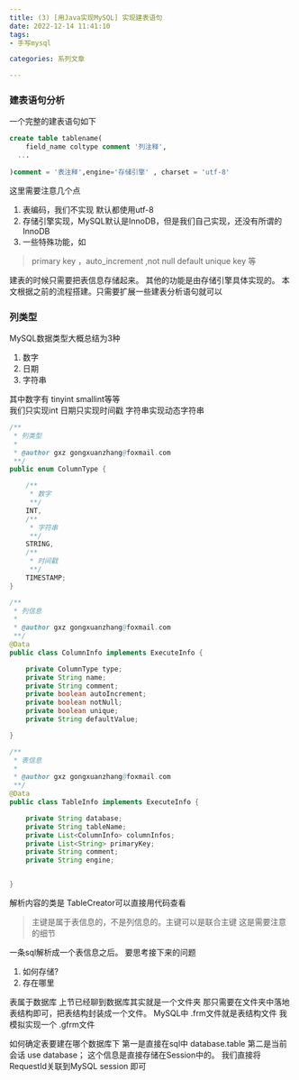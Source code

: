 ```yaml
---
title: (3) [用Java实现MySQL] 实现建表语句
date: 2022-12-14 11:41:10
tags:
- 手写mysql

categories: 系列文章

---
```


### 建表语句分析
一个完整的建表语句如下
```sql
create table tablename(
	field_name coltype comment '列注释',
  ...
  
)comment = '表注释',engine='存储引擎' , charset = 'utf-8'
```
这里需要注意几个点  

1. 表编码，我们不实现 默认都使用utf-8
2. 存储引擎实现，MySQL默认是InnoDB，但是我们自己实现，还没有所谓的InnoDB 
3. 一些特殊功能，如 
> primary key ，auto_increment ,not null default unique key 等

建表的时候只需要把表信息存储起来。 其他的功能是由存储引擎具体实现的。
本文根据之前的流程搭建。只需要扩展一些建表分析语句就可以

### 列类型
MySQL数据类型大概总结为3种

1. 数字
2. 日期
3. 字符串

其中数字有 tinyint smallint等等  
我们只实现int
日期只实现时间戳 
字符串实现动态字符串
```java
/**
 * 列类型
 *
 * @author gxz gongxuanzhang@foxmail.com
 **/
public enum ColumnType {

    /**
     * 数字
     **/
    INT,
    /**
     * 字符串
     **/
    STRING,
    /**
     * 时间戳
     **/
    TIMESTAMP;
}
```
```java
/**
 * 列信息
 *
 * @author gxz gongxuanzhang@foxmail.com
 **/
@Data
public class ColumnInfo implements ExecuteInfo {

    private ColumnType type;
    private String name;
    private String comment;
    private boolean autoIncrement;
    private boolean notNull;
    private boolean unique;
    private String defaultValue;

}
```
```java
/**
 * 表信息
 *
 * @author gxz gongxuanzhang@foxmail.com
 **/
@Data
public class TableInfo implements ExecuteInfo {

    private String database;
    private String tableName;
    private List<ColumnInfo> columnInfos;
    private List<String> primaryKey;
    private String comment;
    private String engine;


}
```
解析内容的类是 TableCreator 可以直接用代码查看

> 主键是属于表信息的，不是列信息的。主键可以是联合主键 这是需要注意的细节


一条sql解析成一个表信息之后。 要思考接下来的问题

1. 如何存储?
2. 存在哪里

表属于数据库 
上节已经聊到数据库其实就是一个文件夹
那只需要在文件夹中落地表结构即可，把表结构封装成一个文件。
MySQL中 .frm文件就是表结构文件
我模拟实现一个 .gfrm文件   

如何确定表要建在哪个数据库下
第一是直接在sql中  database.table
第二是当前会话 use database；
这个信息是直接存储在Session中的。
我们直接将RequestId关联到MySQL session 即可


